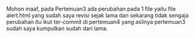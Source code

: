 Mohon maaf, pada Pertemuan3 ada perubahan pada 1 file yaitu file alert.html yang sudah saya revisi sejak lama dan sekarang tidak sengaja perubahan itu ikut ter-commit di pertemuan4 yang aslinya pertemuan3 sudah saya kumpulkan sudah dari lama.
